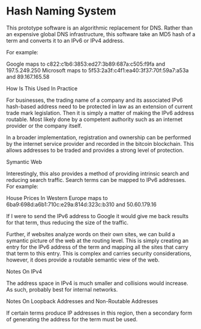 # Hash Naming System

This prototype software is an algorithmic replacement for DNS.  Rather than an expensive global DNS infrastructure, this software take an MD5 hash of a term and converts it to an IPv6 or IPv4 address.

For example:

Google maps to c822:c1b6:3853:ed27:3b89:687a:c505:f9fa and 197.5.249.250
Microsoft maps to 5f53:2a3f:c4f1:ea40:3f37:70f:59a7:a53a and 89.167.165.58

How Is This Used In Practice

For businesses, the trading name of a company and its associated IPv6 hash-based address need to be protected in law as an extension of current trade mark legislation.  Then it is simply a matter of making the IPv6 address routable.  Most likely done by a competent authority such as an internet provider or the company itself.

In a broader implementation, registration and ownership can be performed by the internet service provider and recorded in the bitcoin blockchain.  This allows addresses to be traded and provides a strong level of protection.

Symantic Web

Interestingly, this also provides a method of providing intrinsic search and reducing search traffic.  Search terms can be mapped to IPv6 addresses.  For example:

House Prices In Western Europe maps to 6ba9:698d:a6b1:710c:e29a:814d:323c:b310 and 50.60.179.16

If I were to send the IPv6 address to Google it would give me back results for that term, thus reducing the size of the traffic.

Further, if websites analyze words on their own sites, we can build a symantic picture of the web at the routing level.  This is simply creating an entry for the IPv6 address of the term and mapping all the sites that carry that term to this entry.  This is complex and carries security considerations, however, it does provide a routable semantic view of the web.

Notes On IPv4

The address space in IPv4 is much smaller and collisions would increase.  As such, probably best for internal networks.

Notes On Loopback Addresses and Non-Routable Addresses

If certain terms produce IP addresses in this region, then a secondary form of generating the address for the term must be used.


